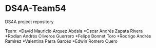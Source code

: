 # DS4A-Team54
DS4A project repository

Team:
*David Mauricio Arquez Abdala
*Oscar Andrés Zapata Rivera
*Rodian Andrés Oliveros Guerrero
*Felipe Bonnet Toro
*Rodrigo Andrés Ramírez
*Valentina Parra Garcés
*Edwin Romero Cuero
